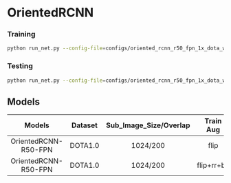 # OrientedRCNN
### Training
```sh
python run_net.py --config-file=configs/oriented_rcnn_r50_fpn_1x_dota_with_flip.py --task=train
```
### Testing
```sh
python run_net.py --config-file=configs/oriented_rcnn_r50_fpn_1x_dota_with_flip.py --task=test
```

## Models

|    Models     | Dataset| Sub_Image_Size/Overlap |Train Aug | Test Aug | Optim | Lr schd | mAP    | Paper | Config     | Download   |
| :-----------: | :-----: |:-----:|:-----:| :-----: | :-----:| :-----:| :----: |:--------:|:--------: | :--------: |
| OrientedRCNN-R50-FPN |DOTA1.0|1024/200|flip|-|  SGD   |   1x    | 75.62  | [ICCV21](https://openaccess.thecvf.com/content/ICCV2021/papers/Xie_Oriented_R-CNN_for_Object_Detection_ICCV_2021_paper.pdf)| [config](configs/oriented_rcnn_r50_fpn_1x_dota_with_flip.py) | [model](https://cloud.tsinghua.edu.cn/f/a50517f7b8e840949d3f/?dl=1) |
| OrientedRCNN-R50-FPN |DOTA1.0|1024/200|flip+rr+bc|-|  SGD   |   1x    | 77.76  | [ICCV21](https://openaccess.thecvf.com/content/ICCV2021/papers/Xie_Oriented_R-CNN_for_Object_Detection_ICCV_2021_paper.pdf)| [config](configs/oriented_rcnn_r50_fpn_1x_dota_with_flip_rotate_balance_cate.py) | [model](https://cloud.tsinghua.edu.cn/f/df64dd4980f84433a592/?dl=1) |